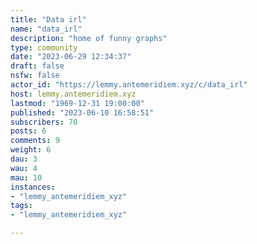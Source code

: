 ```yaml
---
title: "Data irl" 
name: "data_irl"
description: "home of funny graphs"
type: community
date: "2023-06-29 12:34:37"
draft: false
nsfw: false
actor_id: "https://lemmy.antemeridiem.xyz/c/data_irl"
host: lemmy.antemeridiem.xyz
lastmod: "1969-12-31 19:00:00"
published: "2023-06-10 16:58:51"
subscribers: 70
posts: 6
comments: 9
weight: 6
dau: 3
wau: 4
mau: 10
instances:
- "lemmy_antemeridiem_xyz"
tags: 
- "lemmy_antemeridiem_xyz"

---
```

